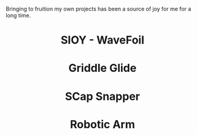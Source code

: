 Bringing to fruition my own projects has been a source of joy for me for a long time. 

<div align='center'>
<h1>SIOY - WaveFoil</h1>
</div>

<div align='center'>
<h1>Griddle Glide</h1>
</div>

<div align='center'>
<h1>SCap Snapper</h1>
</div>

<div align='center'>
<h1>Robotic Arm</h1>
</div>



